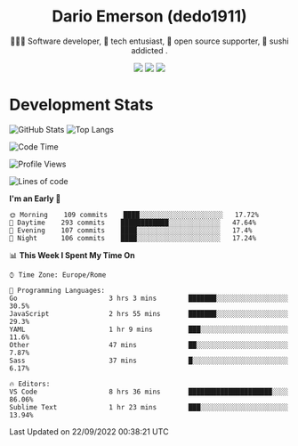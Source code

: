 <div align="center">
  
# Dario Emerson (dedo1911)
👨🏼‍💻 Software developer, 🔧 tech entusiast, 🙌 open source supporter, 🍣 sushi addicted .

[![](https://img.shields.io/badge/-Linkedin-informational?style=for-the-badge&logo=linkedin&logoColor=white&color=2867B2)](http://linkedin.com/in/dedo1911)
[![](https://img.shields.io/badge/-Telegram-informational?style=for-the-badge&logo=telegram&logoColor=white&color=0088cc)](https://t.me/dedo1911)
[![](https://img.shields.io/badge/-Facebook-informational?style=for-the-badge&logo=facebook&logoColor=white&color=3b5998)](https://fb.com/dedo1911)

</div>

# Development Stats

![GitHub Stats](https://github-readme-stats.vercel.app/api?username=dedo1911&hide=&count_private=true&title_color=84cc16&text_color=ffffff&icon_color=84cc16&bg_color=1c1917&hide_border=true&border_radius=0&show_icons=true)
![Top Langs](https://github-readme-stats.vercel.app/api/top-langs/?username=dedo1911&theme=chartreuse-dark&layout=compact)

<!--START_SECTION:waka-->
![Code Time](http://img.shields.io/badge/Code%20Time-962%20hrs%2042%20mins-blue)

![Profile Views](http://img.shields.io/badge/Profile%20Views-1-blue)

![Lines of code](https://img.shields.io/badge/From%20Hello%20World%20I%27ve%20Written-60%20Thousand%20lines%20of%20code-blue)

**I'm an Early 🐤** 

```text
🌞 Morning    109 commits    ████░░░░░░░░░░░░░░░░░░░░░   17.72% 
🌆 Daytime    293 commits    ████████████░░░░░░░░░░░░░   47.64% 
🌃 Evening    107 commits    ████░░░░░░░░░░░░░░░░░░░░░   17.4% 
🌙 Night      106 commits    ████░░░░░░░░░░░░░░░░░░░░░   17.24%

```


📊 **This Week I Spent My Time On** 

```text
⌚︎ Time Zone: Europe/Rome

💬 Programming Languages: 
Go                       3 hrs 3 mins        ███████░░░░░░░░░░░░░░░░░░   30.5% 
JavaScript               2 hrs 55 mins       ███████░░░░░░░░░░░░░░░░░░   29.3% 
YAML                     1 hr 9 mins         ███░░░░░░░░░░░░░░░░░░░░░░   11.6% 
Other                    47 mins             ██░░░░░░░░░░░░░░░░░░░░░░░   7.87% 
Sass                     37 mins             █░░░░░░░░░░░░░░░░░░░░░░░░   6.17%

🔥 Editors: 
VS Code                  8 hrs 36 mins       █████████████████████░░░░   86.06% 
Sublime Text             1 hr 23 mins        ███░░░░░░░░░░░░░░░░░░░░░░   13.94%

```


 Last Updated on 22/09/2022 00:38:21 UTC
<!--END_SECTION:waka-->

<!--
**dedo1911/dedo1911** is a ✨ _special_ ✨ repository because its `README.md` (this file) appears on your GitHub profile.

Here are some ideas to get you started:

- 🔭 I’m currently working on ...
- 🌱 I’m currently learning ...
- 👯 I’m looking to collaborate on ...
- 🤔 I’m looking for help with ...
- 💬 Ask me about ...
- 📫 How to reach me: ...
- 😄 Pronouns: ...
- ⚡ Fun fact: ...
-->
